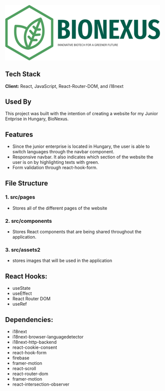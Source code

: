 <img src="./src/assets2/brand/LogoWhole.png" style="width: 500px">


## Tech Stack

**Client:** React, JavaScript, React-Router-DOM, and i18next



## Used By

This project was built with the intention of creating a website for my Junior Entprise in Hungary, BioNexus.


## Features

- Since the junior enterprise is located in Hungary, the user is able to switch languages through the navbar component.
- Responsive navbar. It also indicates which section of the website the user is on by highlighting texts with green.
- Form validation through react-hook-form.


## File Structure
### 1. src/pages
- Stores all of the different pages of the website

### 2. src/components 
- Stores React components that are being shared throughout the application.

### 3. src/assets2 
- stores images that will be used in the application

 ## React Hooks:

- useState
- useEffect
- React Router DOM
- useRef

## Dependencies:

- i18next
- i18next-browser-languagedetector
- i18next-http-backend
- react-cookie-consent
- react-hook-form
- firebase
- framer-motion
- react-scroll
- react-router-dom
- framer-motion
- react-intersection-observer


    
    
